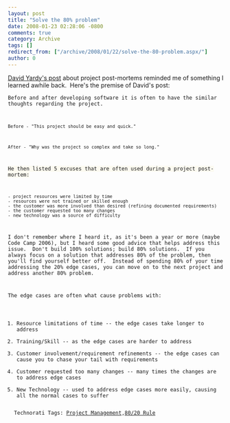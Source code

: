 ```yaml
---
layout: post
title: "Solve the 80% problem"
date: 2008-01-23 02:28:06 -0800
comments: true
category: Archive
tags: []
redirect_from: ["/archive/2008/01/22/solve-the-80-problem.aspx/"]
author: 0
---
```

<!-- more -->
<p><a href="http://dyardy.spaces.live.com/Blog/cns!812B0DF85863A595!290.entry" target="_blank">David Yardy's post</a> about project post-mortems reminded me of something I learned awhile back.  Here's the premise of David's post:</p>  <p><code>Before and after developing software it is often to have the similar thoughts regarding the project. </p>    <p><code>Before - "This project should be easy and quick."</code></p>    <p><code>After - "Why was the project so complex and take so long."</code></p> </blockquote>  <p><font style="background-color: #fcfaf0">He then listed 5 excuses that are often used during a project post-mortem:</font></p>  <p><code>- project resources were limited by time     <br />- resources were not trained or skilled enough      <br />- the customer was more involved than desired (refining documented requirements)      <br />- the customer requested too many changes      <br />- new technology was a source of difficulty</code></p>  <p>I don't remember where I heard it, as it's been a year or more (maybe Code Camp 2006), but I heard some good advice that helps address this issue.  Don't build 100% solutions; build 80% solutions.  If you always focus on a solution that addresses 80% of the problem, then you'll find yourself better off.  Instead of spending 80% of your time addressing the 20% edge cases, you can move on to the next project and address another 80% problem.</p>  <p>The edge cases are often what cause problems with:</p>  <ol>   <li>Resource limitations of time -- the edge cases take longer to address</li>    <li>Training/Skill -- as the edge cases are harder to address</li>    <li>Customer involvement/requirement refinements -- the edge cases can cause you to chase your tail with requirements</li>    <li>Customer requested too many changes -- many times the changes are to address edge cases</li>    <li>New Technology -- used to address edge cases more easily, causing all the normal cases to suffer</li> </ol>  <div class="wlWriterSmartContent" id="scid:0767317B-992E-4b12-91E0-4F059A8CECA8:ace03168-47c1-4022-b8ae-2764c7d71a6f" style="padding-right: 0px; display: inline; padding-left: 0px; padding-bottom: 0px; margin: 0px; padding-top: 0px">Technorati Tags: <a href="http://technorati.com/tags/Project%20Management" rel="tag">Project Management</a>,<a href="http://technorati.com/tags/80/20%20Rule" rel="tag">80/20 Rule</a></div>

